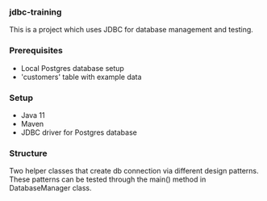 ### jdbc-training

This is a project which uses JDBC for database management and testing.

### Prerequisites
- Local Postgres database setup
- 'customers' table with example data

### Setup
- Java 11
- Maven
- JDBC driver for Postgres database

### Structure

Two helper classes that create db connection via different design patterns. These patterns can be tested through the main() method in DatabaseManager class.
